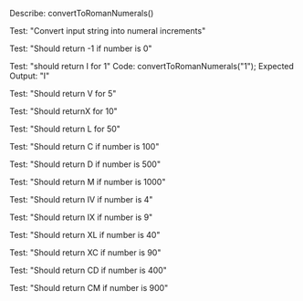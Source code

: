 Describe: convertToRomanNumerals()

Test: "Convert input string into numeral increments"

Test: "Should return -1 if number is 0"

Test: "should return I for 1"
Code: convertToRomanNumerals("1");
Expected Output: "I"

Test: "Should return V for 5"

Test: "Should returnX for 10"

Test: "Should return L for 50"

Test: "Should return C if number is 100"

Test: "Should return D if number is 500"

Test: "Should return M if number is 1000"

Test: "Should return IV if number is 4"

Test: "Should return IX if number is 9"

Test: "Should return XL if number is 40"

Test: "Should return XC if number is 90"

Test: "Should return CD if number is 400"

Test: "Should return CM if number is 900"

